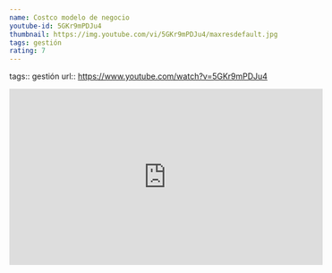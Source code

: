 ```yaml
---
name: Costco modelo de negocio
youtube-id: 5GKr9mPDJu4
thumbnail: https://img.youtube.com/vi/5GKr9mPDJu4/maxresdefault.jpg
tags: gestión
rating: 7
---
```

tags:: gestión
url:: https://www.youtube.com/watch?v=5GKr9mPDJu4

<iframe width='560' height='315' src='https://www.youtube.com/embed/5GKr9mPDJu4' title='YouTube video player' frameborder='0' allow='accelerometer; autoplay; clipboard-write; encrypted-media; gyroscope; picture-in-picture; web-share' allowfullscreen></iframe>


